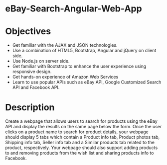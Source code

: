 # eBay-Search-Angular-Web-App

# Objectives
*  Get familiar with the AJAX and JSON technologies.
*  Use a combination of HTML5, Bootstrap, Angular and jQuery on client side.
*  Use Node.js on server side.
*  Get familiar with Bootstrap to enhance the user experience using responsive design.
*  Get hands-on experience of Amazon Web Services
*  Learn to use popular APIs such as eBay API, Google Customized Search API and
Facebook API.

# Description
Create a webpage that allows users to search for products using the eBay
API and display the results on the same page below the form. Once the user clicks on a product
name to search for product details, your webpage should display 5 tabs which contain a Product
info tab, Product photos tab, Shipping info tab, Seller info tab and a Similar products tab related
to the product, respectively. Your webpage should also support adding products to and removing
products from the wish list and sharing products info to Facebook. 
